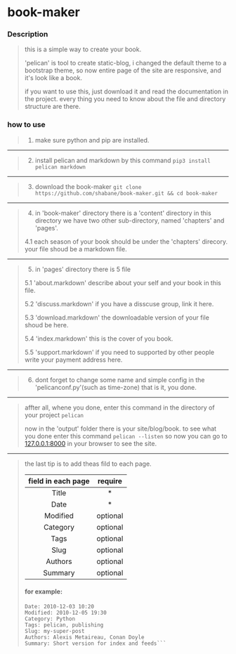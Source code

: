 # book-maker

### Description
> this is a simple way to create your book.
>
> 'pelican' is tool to create static-blog, i changed the default theme to a bootstrap theme,
> so now entire page of the site are responsive, and it's look like a book.
> 
> if you want to use this, just download it and read the documentation in the project.
> every thing you need to know about the file and directory structure are there.

### how to use
> 1. make sure python and pip are installed.
---
> 2. install pelican and markdown by this command ```pip3 install pelican markdown```
---
> 3. download the book-maker ```git clone https://github.com/shabane/book-maker.git && cd book-maker```
---
> 4. in 'book-maker' directory there is a 'content' directory in this directory we have two other sub-directory,
> named 'chapters' and 'pages'.
>
> 4.1 each season of your book should be under the 'chapters' direcory. your file shoud be a markdown file.
---
> 5. in 'pages' directory there is 5 file
>
> 5.1 'about.markdown' describe about your self and your book in this file.
>
> 5.2 'discuss.markdown' if you have a disscuse group, link it here.
>
> 5.3 'download.markdown' the downloadable version of your file shoud be here.
>
> 5.4 'index.markdown' this is the cover of you book.
>
> 5.5 'support.markdown' if you need to supported by other people write your payment address here.
---
> 6. dont forget to change some name and simple config in the 'pelicanconf.py'(such as time-zone) that is it, you done.
---
> affter all, whene you done, enter this command in the directory of your project ```pelican```
>
> now in the 'output' folder there is your site/blog/book. to see what you done enter this command ```pelican --listen```
> so now you can go to [127.0.0.1:8000](127.0.0.1:8000) in your browser to see the site.
---
> the last tip is to add theas fild to each page.
>
> |field in each page|require|
> |:-----:|:-----------------:|
> |Title|*|
> |Date|*|
> |Modified|optional|
> |Category|optional|
> |Tags|optional|
> |Slug|optional|
> |Authors|optional|
> |Summary|optional|
>
> #### for example:
> ```Title: My super title
> Date: 2010-12-03 10:20
> Modified: 2010-12-05 19:30
> Category: Python
> Tags: pelican, publishing
> Slug: my-super-post
> Authors: Alexis Metaireau, Conan Doyle
> Summary: Short version for index and feeds```


